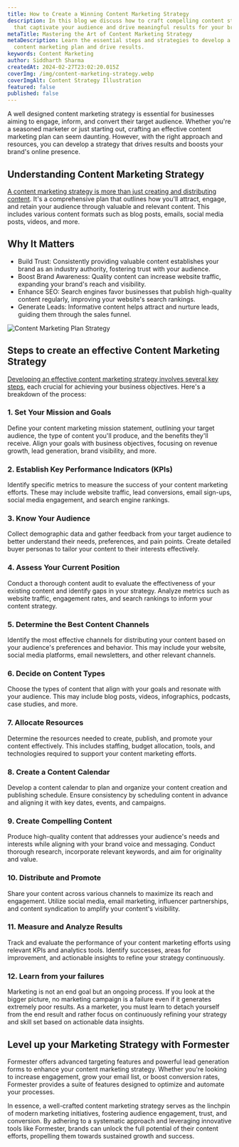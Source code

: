 ```yaml
---
title: How to Create a Winning Content Marketing Strategy
description: In this blog we discuss how to craft compelling content strategies
  that captivate your audience and drive meaningful results for your brand.
metaTitle: Mastering the Art of Content Marketing Strategy
metaDescription: Learn the essential steps and strategies to develop a winning
  content marketing plan and drive results.
keywords: Content Marketing
author: Siddharth Sharma
createdAt: 2024-02-27T23:02:20.015Z
coverImg: /img/content-marketing-strategy.webp
coverImgAlt: Content Strategy Illustration
featured: false
published: false
---
```

A well designed content marketing strategy is essential for businesses aiming to engage, inform, and convert their target audience. Whether you're a seasoned marketer or just starting out, crafting an effective content marketing plan can seem daunting. However, with the right approach and resources, you can develop a strategy that drives results and boosts your brand's online presence.

## Understanding Content Marketing Strategy

[A content marketing strategy is more than just creating and distributing content](https://formester.com/blog/70-marketing-statistics-in-2024-to-optimize-your-marketing-campaigns/). It's a comprehensive plan that outlines how you'll attract, engage, and retain your audience through valuable and relevant content. This includes various content formats such as blog posts, emails, social media posts, videos, and more.

## Why It Matters

* Build Trust: Consistently providing valuable content establishes your brand as an industry authority, fostering trust with your audience.
* Boost Brand Awareness: Quality content can increase website traffic, expanding your brand's reach and visibility.
* Enhance SEO: Search engines favor businesses that publish high-quality content regularly, improving your website's search rankings.
* Generate Leads: Informative content helps attract and nurture leads, guiding them through the sales funnel.

![Content Marketing Plan Strategy](/img/content_strategy_image-1-.webp)

## Steps to create an effective Content Marketing Strategy

[Developing an effective content marketing strategy involves several key steps](https://formester.com/blog/10-essential-marketing-roi-metrics-you-can’t-ignore/), each crucial for achieving your business objectives. Here's a breakdown of the process:

### 1. Set Your Mission and Goals

Define your content marketing mission statement, outlining your target audience, the type of content you'll produce, and the benefits they'll receive. Align your goals with business objectives, focusing on revenue growth, lead generation, brand visibility, and more.

### 2. Establish Key Performance Indicators (KPIs)

Identify specific metrics to measure the success of your content marketing efforts. These may include website traffic, lead conversions, email sign-ups, social media engagement, and search engine rankings.

### 3. Know Your Audience

Collect demographic data and gather feedback from your target audience to better understand their needs, preferences, and pain points. Create detailed buyer personas to tailor your content to their interests effectively.

### 4. Assess Your Current Position

Conduct a thorough content audit to evaluate the effectiveness of your existing content and identify gaps in your strategy. Analyze metrics such as website traffic, engagement rates, and search rankings to inform your content strategy.

### 5. Determine the Best Content Channels

Identify the most effective channels for distributing your content based on your audience's preferences and behavior. This may include your website, social media platforms, email newsletters, and other relevant channels.

### 6. Decide on Content Types

Choose the types of content that align with your goals and resonate with your audience. This may include blog posts, videos, infographics, podcasts, case studies, and more.

### 7. Allocate Resources

Determine the resources needed to create, publish, and promote your content effectively. This includes staffing, budget allocation, tools, and technologies required to support your content marketing efforts.

### 8. Create a Content Calendar

Develop a content calendar to plan and organize your content creation and publishing schedule. Ensure consistency by scheduling content in advance and aligning it with key dates, events, and campaigns.

### 9. Create Compelling Content

Produce high-quality content that addresses your audience's needs and interests while aligning with your brand voice and messaging. Conduct thorough research, incorporate relevant keywords, and aim for originality and value.

### 10. Distribute and Promote

Share your content across various channels to maximize its reach and engagement. Utilize social media, email marketing, influencer partnerships, and content syndication to amplify your content's visibility.

### 11. Measure and Analyze Results

Track and evaluate the performance of your content marketing efforts using relevant KPIs and analytics tools. Identify successes, areas for improvement, and actionable insights to refine your strategy continuously.

### 12. Learn from your failures

Marketing is not an end goal but an ongoing process. If you look at the bigger picture, no marketing campaign is a failure even if it generates extremely poor results. As a marketer, you must learn to detach yourself from the end result and rather focus on continuously refining your strategy and skill set based on actionable data insights.

## Level up your Marketing Strategy with Formester

Formester offers advanced targeting features and powerful lead generation forms to enhance your content marketing strategy. Whether you're looking to increase engagement, grow your email list, or boost conversion rates, Formester provides a suite of features designed to optimize and automate your processes.

In essence, a well-crafted content marketing strategy serves as the linchpin of modern marketing initiatives, fostering audience engagement, trust, and conversion. By adhering to a systematic approach and leveraging innovative tools like Formester, brands can unlock the full potential of their content efforts, propelling them towards sustained growth and success.